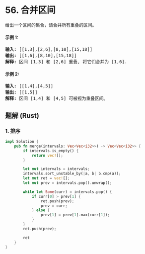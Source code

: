 # 56. 合并区间
给出一个区间的集合，请合并所有重叠的区间。

#### 示例 1:
<pre>
<strong>输入:</strong> [[1,3],[2,6],[8,10],[15,18]]
<strong>输出:</strong> [[1,6],[8,10],[15,18]]
<strong>解释:</strong> 区间 [1,3] 和 [2,6] 重叠, 将它们合并为 [1,6].
</pre>

#### 示例 2:
<pre>
<strong>输入:</strong> [[1,4],[4,5]]
<strong>输出:</strong> [[1,5]]
<strong>解释:</strong> 区间 [1,4] 和 [4,5] 可被视为重叠区间。
</pre>

## 题解 (Rust)

### 1. 排序
```Rust
impl Solution {
    pub fn merge(intervals: Vec<Vec<i32>>) -> Vec<Vec<i32>> {
        if intervals.is_empty() {
            return vec![];
        }

        let mut intervals = intervals;
        intervals.sort_unstable_by(|a, b| b.cmp(a));
        let mut ret = vec![];
        let mut prev = intervals.pop().unwrap();

        while let Some(curr) = intervals.pop() {
            if curr[0] > prev[1] {
                ret.push(prev);
                prev = curr;
            } else {
                prev[1] = prev[1].max(curr[1]);
            }
        }
        ret.push(prev);

        ret
    }
}
```
